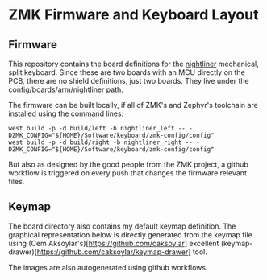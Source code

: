 # ZMK Firmware and Keyboard Layout

## Firmware

This repository contains the board definitions for the [nightliner](https://github.com/michaelrommel/nightliner) mechanical, split keyboard. Since these are two boards with an MCU directly on the PCB, there are no shield definitions, just two boards. They live under the config/boards/arm/nightliner path.

The firmware can be built locally, if all of ZMK's and Zephyr's toolchain are installed using the command lines:

```
west build -p -d build/left -b nightliner_left -- -DZMK_CONFIG="${HOME}/Software/keyboard/zmk-config/config"
west build -p -d build/right -b nightliner_right -- -DZMK_CONFIG="${HOME}/Software/keyboard/zmk-config/config"
```

But also as designed by the good people from the ZMK project, a github workflow is triggered on every push that changes the firmware relevant files.


## Keymap

The board directory also contains my default keymap definition. The graphical representation below is directly generated from the keymap file using (Cem Aksoylar's)[https://github.com/caksoylar] excellent (keymap-drawer)[https://github.com/caksoylar/keymap-drawer] tool.

The images are also autogenerated using github workflows.



